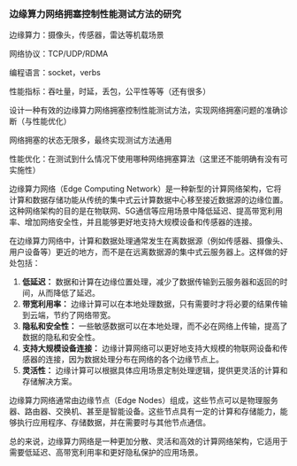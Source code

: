 ### 边缘算力网络拥塞控制性能测试方法的研究



边缘算力：摄像头，传感器，雷达等机载场景

网络协议：TCP/UDP/RDMA

编程语言：socket，verbs

性能指标：吞吐量，时延，丢包，公平性等等（还有很多）





设计一种有效的边缘算力网络拥塞控制性能测试方法，实现网络拥塞问题的准确诊断（与性能优化）

网络拥塞的状态无限多，最终实现测试方法通用

性能优化：在测试到什么情况下使用哪种网络拥塞算法（这里还不能明确有没有可实施性）





边缘算力网络（Edge Computing Network）是一种新型的计算网络架构，它将计算和数据存储功能从传统的集中式云计算数据中心移至接近数据源的边缘位置。这种网络架构的目的是在物联网、5G通信等应用场景中降低延迟、提高带宽利用率、增加网络安全性，并且能够更好地支持大规模设备和传感器的连接。



在边缘算力网络中，计算和数据处理通常发生在离数据源（例如传感器、摄像头、用户设备等）更近的地方，而不是在远离数据源的集中式云服务器上。这样做的好处包括：

1. **低延迟：** 数据和计算在边缘位置处理，减少了数据传输到云服务器和返回的时间，从而降低了延迟。
2. **带宽利用率：** 边缘计算可以在本地处理数据，只有需要时才将必要的结果传输到云端，节约了网络带宽。
3. **隐私和安全性：** 一些敏感数据可以在本地处理，而不必在网络上传输，提高了数据的隐私和安全性。
4. **支持大规模设备连接：** 边缘计算网络可以更好地支持大规模的物联网设备和传感器的连接，因为数据处理分布在网络的各个边缘节点上。
5. **灵活性：** 边缘计算可以根据具体应用场景定制处理逻辑，提供更灵活的计算和存储解决方案。

边缘算力网络通常由边缘节点（Edge Nodes）组成，这些节点可以是物理服务器、路由器、交换机、甚至是智能设备。这些节点具有一定的计算和存储能力，能够执行应用程序、存储数据，并在需要时与其他节点通信。

总的来说，边缘算力网络是一种更加分散、灵活和高效的计算网络架构，它适用于需要低延迟、高带宽利用率和更好隐私保护的应用场景。
